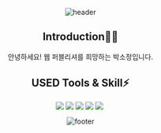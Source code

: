 <div align="center">
  
  ![header](https://capsule-render.vercel.app/api?type=waving&color=B5D5EA&height=200&section=header&text=ssojeongg&'s%20Github&fontColor=ffffff&fontSize=50)
  <h2>Introduction🖐🏻</h2>
  <p>안녕하세요! 웹 퍼블리셔를 희망하는 박소정입니다.</p>
<h2>USED Tools & Skill⚡</h2>
<div style="display: flex; align-items: flex-start; justify-content: center;">
  <img src="https://img.shields.io/badge/html5-E34F26.svg?style=for-the-badge&logo=html5&logoColor=white" />&nbsp
   <img src="https://img.shields.io/badge/css3-1572B6.svg?style=for-the-badge&logo=css3&logoColor=white" />&nbsp
  <img src="https://img.shields.io/badge/javascript-F7DF1E.svg?style=for-the-badge&logo=javascript&logoColor=20232a" />&nbsp
  <img src="https://img.shields.io/badge/react-20232a.svg?style=for-the-badge&logo=react&logoColor=61DAFB" />&nbsp
  <img src="https://img.shields.io/badge/vue.js-20232a.svg?style=for-the-badge&logo=vue.js&logoColor=#4FC08D" />&nbsp
</div>

![footer](https://capsule-render.vercel.app/api?section=footer&type=waving&color=B5D5EA)
</div>
